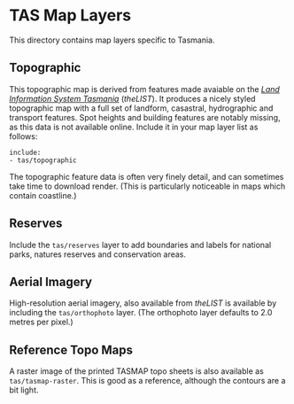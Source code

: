 TAS Map Layers
==============

This directory contains map layers specific to Tasmania.

## Topographic

This topographic map is derived from features made avaiable on the [*Land Information System Tasmania*](http://www.thelist.tas.gov.au/) (*theLIST*). It produces a nicely styled topographic map with a full set of landform, casastral, hydrographic and transport features. Spot heights and building features are notably missing, as this data is not available online. Include it in your map layer list as follows:

    include:
    - tas/topographic

The topographic feature data is often very finely detail, and can sometimes take time to download render. (This is particularly noticeable in maps which contain coastline.)

## Reserves

Include the `tas/reserves` layer to add boundaries and labels for national parks, natures reserves and conservation areas.

## Aerial Imagery

High-resolution aerial imagery, also available from *theLIST* is available by including the `tas/orthophoto` layer. (The orthophoto layer defaults to 2.0 metres per pixel.)

## Reference Topo Maps

A raster image of the printed TASMAP topo sheets is also available as `tas/tasmap-raster`. This is good as a reference, although the contours are a bit light.
